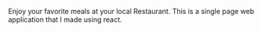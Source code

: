 Enjoy your favorite meals at your local Restaurant. This is a single page web application that I made using react.
